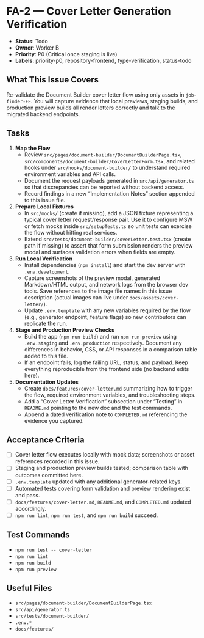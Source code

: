 # FA-2 — Cover Letter Generation Verification

- **Status**: Todo
- **Owner**: Worker B
- **Priority**: P0 (Critical once staging is live)
- **Labels**: priority-p0, repository-frontend, type-verification, status-todo

## What This Issue Covers

Re-validate the Document Builder cover letter flow using only assets in `job-finder-FE`. You will capture evidence that local previews, staging builds, and production preview builds all render letters correctly and talk to the migrated backend endpoints.

## Tasks

1. **Map the Flow**
   - Review `src/pages/document-builder/DocumentBuilderPage.tsx`, `src/components/document-builder/CoverLetterForm.tsx`, and related hooks under `src/hooks/document-builder/` to understand required environment variables and API calls.
   - Document the request payloads generated in `src/api/generator.ts` so that discrepancies can be reported without backend access.
   - Record findings in a new “Implementation Notes” section appended to this issue file.
2. **Prepare Local Fixtures**
   - In `src/mocks/` (create if missing), add a JSON fixture representing a typical cover letter request/response pair. Use it to configure MSW or fetch mocks inside `src/setupTests.ts` so unit tests can exercise the flow without hitting real services.
   - Extend `src/tests/document-builder/coverLetter.test.tsx` (create path if missing) to assert that form submission renders the preview modal and surfaces validation errors when fields are empty.
3. **Run Local Verification**
   - Install dependencies (`npm install`) and start the dev server with `.env.development`.
   - Capture screenshots of the preview modal, generated Markdown/HTML output, and network logs from the browser dev tools. Save references to the image file names in this issue description (actual images can live under `docs/assets/cover-letter/`).
   - Update `.env.template` with any new variables required by the flow (e.g., generator endpoint, feature flags) so new contributors can replicate the run.
4. **Stage and Production Preview Checks**
   - Build the app (`npm run build`) and run `npm run preview` using `.env.staging` and `.env.production` respectively. Document any differences in behavior, CSS, or API responses in a comparison table added to this file.
   - If an endpoint fails, log the failing URL, status, and payload. Keep everything reproducible from the frontend side (no backend edits here).
5. **Documentation Updates**
   - Create `docs/features/cover-letter.md` summarizing how to trigger the flow, required environment variables, and troubleshooting steps.
   - Add a “Cover Letter Verification” subsection under “Testing” in `README.md` pointing to the new doc and the test commands.
   - Append a dated verification note to `COMPLETED.md` referencing the evidence you captured.

## Acceptance Criteria

- [ ] Cover letter flow executes locally with mock data; screenshots or asset references recorded in this issue.
- [ ] Staging and production preview builds tested; comparison table with outcomes committed here.
- [ ] `.env.template` updated with any additional generator-related keys.
- [ ] Automated tests covering form validation and preview rendering exist and pass.
- [ ] `docs/features/cover-letter.md`, `README.md`, and `COMPLETED.md` updated accordingly.
- [ ] `npm run lint`, `npm run test`, and `npm run build` succeed.

## Test Commands

- `npm run test -- cover-letter`
- `npm run lint`
- `npm run build`
- `npm run preview`

## Useful Files

- `src/pages/document-builder/DocumentBuilderPage.tsx`
- `src/api/generator.ts`
- `src/tests/document-builder/`
- `.env.*`
- `docs/features/`
